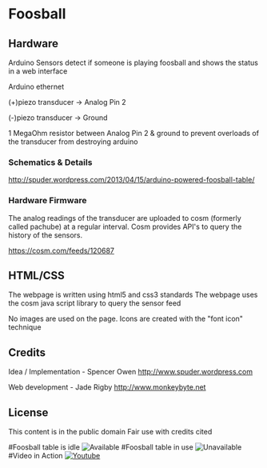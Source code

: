 Foosball
========


## Hardware
Arduino Sensors detect if someone is playing foosball and shows the status in a web interface

Arduino ethernet

(+)piezo transducer -> Analog Pin 2

(-)piezo transducer -> Ground

1 MegaOhm resistor between Analog Pin 2 & ground to prevent overloads of the transducer from destroying arduino

### Schematics & Details
http://spuder.wordpress.com/2013/04/15/arduino-powered-foosball-table/

### Hardware Firmware

The analog readings of the transducer are uploaded to cosm (formerly called pachube) at a regular interval. 
Cosm provides API's to query the history of the sensors. 

https://cosm.com/feeds/120687



## HTML/CSS
The webpage is written using html5 and css3 standards
The webpage uses the cosm java script library to query the sensor feed

No images are used on the page. 
Icons are created with the "font icon" technique

## Credits
Idea / Implementation - Spencer Owen
http://www.spuder.wordpress.com

Web development - Jade Rigby
http://www.monkeybyte.net

## License
This content is in the public domain
Fair use with credits cited

#Foosball table is idle
![Available](https://raw.github.com/spudstud/Foosball/master/img/available.png)
#Foosball table in use
![Unavailable](https://raw.github.com/spudstud/Foosball/master/img/unavailable.png)
#Video in Action
[![Youtube](https://raw.github.com/spudstud/Foosball/master/img/youtube.png)](http://www.youtube.com/watch?v=hi32JtDzm6I) 
